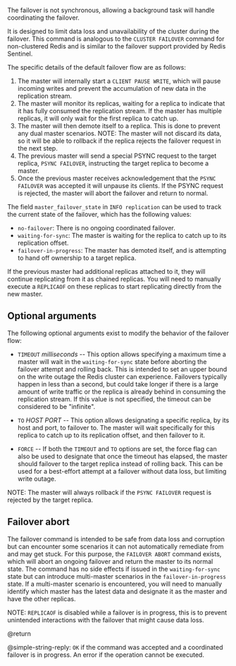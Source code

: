 The failover is not synchronous, allowing a background task will handle coordinating the failover. 

It is designed to limit data loss and unavailability of the cluster during the failover.
This command is analogous to the `CLUSTER FAILOVER` command for non-clustered Redis and is similar to the failover support provided by Redis Sentinel.

The specific details of the default failover flow are as follows:

1. The master will internally start a `CLIENT PAUSE WRITE`, which will pause incoming writes and prevent the accumulation of new data in the replication stream.
2. The master will monitor its replicas, waiting for a replica to indicate that it has fully consumed the replication stream. If the master has multiple replicas, it will only wait for the first replica to catch up.
3. The master will then demote itself to a replica. This is done to prevent any dual master scenarios. NOTE: The master will not discard its data, so it will be able to rollback if the replica rejects the failover request in the next step.
4. The previous master will send a special PSYNC request to the target replica, `PSYNC FAILOVER`, instructing the target replica to become a master.
5. Once the previous master receives acknowledgement that the `PSYNC FAILOVER` was accepted it will unpause its clients. If the PSYNC request is rejected, the master will abort the failover and return to normal.

The field `master_failover_state` in `INFO replication` can be used to track the current state of the failover, which has the following values:

* `no-failover`: There is no ongoing coordinated failover.
* `waiting-for-sync`: The master is waiting for the replica to catch up to its replication offset.
* `failover-in-progress`: The master has demoted itself, and is attempting to hand off ownership to a target replica.

If the previous master had additional replicas attached to it, they will continue replicating from it as chained replicas. You will need to manually execute a `REPLICAOF` on these replicas to start replicating directly from the new master.

## Optional arguments
The following optional arguments exist to modify the behavior of the failover flow:

* `TIMEOUT` *milliseconds* -- This option allows specifying a maximum time a master will wait in the `waiting-for-sync` state before aborting the failover attempt and rolling back.
This is intended to set an upper bound on the write outage the Redis cluster can experience.
Failovers typically happen in less than a second, but could take longer if there is a large amount of write traffic or the replica is already behind in consuming the replication stream. 
If this value is not specified, the timeout can be considered to be "infinite".

* `TO` *HOST* *PORT* -- This option allows designating a specific replica, by its host and port, to failover to. The master will wait specifically for this replica to catch up to its replication offset, and then failover to it.

* `FORCE` -- If both the `TIMEOUT` and `TO` options are set, the force flag can also be used to designate that once the timeout has elapsed, the master should failover to the target replica instead of rolling back.
This can be used for a best-effort attempt at a failover without data loss, but limiting write outage.

NOTE: The master will always rollback if the `PSYNC FAILOVER` request is rejected by the target replica. 

## Failover abort

The failover command is intended to be safe from data loss and corruption but can encounter some scenarios it can not automatically remediate from and may get stuck. 
For this purpose, the `FAILOVER ABORT` command exists, which will abort an ongoing failover and return the master to its normal state. 
The command has no side effects if issued in the `waiting-for-sync` state but can introduce multi-master scenarios in the `failover-in-progress` state. 
If a multi-master scenario is encountered, you will need to manually identify which master has the latest data and designate it as the master and have the other replicas.

NOTE: `REPLICAOF` is disabled while a failover is in progress, this is to prevent unintended interactions with the failover that might cause data loss.

@return

@simple-string-reply: `OK` if the command was accepted and a coordinated failover is in progress. An error if the operation cannot be executed.
